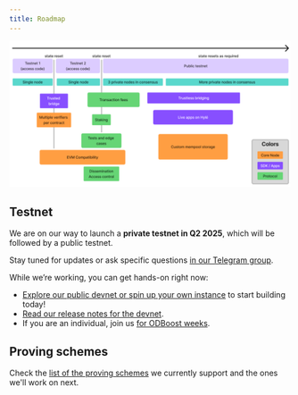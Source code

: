 ```yaml
---
title: Roadmap
---
```


![Our roadmap, which includes two private testnets and a public testnet.](../assets/img/roadmap.png)

## Testnet

We are on our way to launch a **private testnet in Q2 2025**, which will be followed by a public testnet.

Stay tuned for updates or ask specific questions [in our Telegram group](https://t.me/hyle_org).

While we’re working, you can get hands-on right now:

- [Explore our public devnet or spin up your own instance](..//quickstart/devnet.md) to start building today!
- [Read our release notes for the devnet](./release-notes.md).
- If you are an individual, join us [for ODBoost weeks](https://app.onlydust.com/p/hyl).

## Proving schemes

Check the [list of the proving schemes](../concepts/proof-generation.md#our-supported-proving-schemes) we currently support and the ones we'll work on next.
